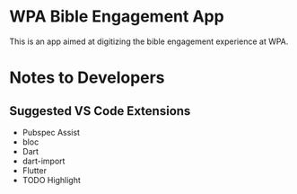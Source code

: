 # WPA Bible Engagement App

This is an app aimed at digitizing the bible engagement experience at WPA.


# Notes to Developers 
## Suggested VS Code Extensions 
- Pubspec Assist
- bloc
- Dart
- dart-import
- Flutter
- TODO Highlight